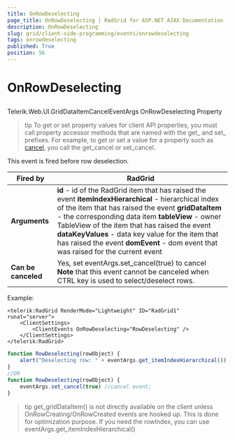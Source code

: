 ```yaml
---
title: OnRowDeselecting
page_title: OnRowDeselecting | RadGrid for ASP.NET AJAX Documentation
description: OnRowDeselecting
slug: grid/client-side-programming/events/onrowdeselecting
tags: onrowdeselecting
published: True
position: 56
---
```


# OnRowDeselecting



## 

Telerik.Web.UI.GridDataItemCancelEventArgs OnRowDeselecting Property

>tip To get or set property values for client API properties, you must call property accessor methods that are named with the get_ and set_ prefixes. For example, to get or set a value for a property such as [cancel](http://msdn.microsoft.com/en-us/library/bb310859.aspx), you call the get_cancel or set_cancel.
>


This event is fired before row deselection.


|  **Fired by**  | RadGrid |
| ------ | ------ |
| **Arguments** | **id** - id of the RadGrid item that has raised the event **itemIndexHierarchical** - hierarchical index of the item that has raised the event **gridDataItem** - the corresponding data item **tableView** - owner TableView of the item that has raised the event **dataKeyValues** - data key value for the item that has raised the event **domEvent** - dom event that was raised for the current event|
| **Can be canceled** |Yes, set eventArgs.set_cancel(true) to cancel **Note** that this event cannot be canceled when CTRL key is used to select/deselect rows.|

Example:

````ASP.NET
<telerik:RadGrid RenderMode="Lightweight" ID="RadGrid1" runat="server">
    <ClientSettings>
        <ClientEvents OnRowDeselecting="RowDeselecting" />
    </ClientSettings>
</telerik:RadGrid>
````



````JavaScript
function RowDeselecting(rowObject) {
    alert("Deselecting row: " + eventArgs.get_itemIndexHierarchical());
}
//OR
function RowDeselecting(rowObject) {
    eventArgs.set_cancel(true) //cancel event;
}
````



>tip get_gridDataItem() is not directly available on the client unless OnRowCreating/OnRowCreated events are hooked up. This is done for optimization purpose. If you need the rowIndex, you can use eventArgs.get_itemIndexHierarchical()
>

